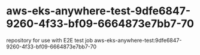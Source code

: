 # aws-eks-anywhere-test-9dfe6847-9260-4f33-bf09-6664873e7bb7-70
repository for use with E2E test job aws-eks-anywhere-test:9dfe6847-9260-4f33-bf09-6664873e7bb7-70
